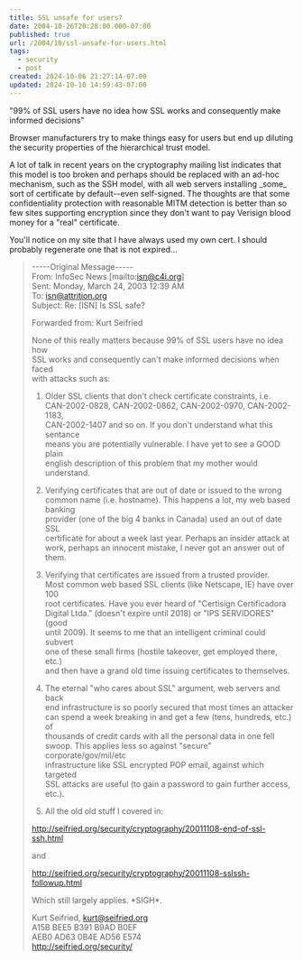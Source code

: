 ```yaml
---
title: SSL unsafe for users?
date: 2004-10-26T20:28:00.000-07:00
published: true
url: /2004/10/ssl-unsafe-for-users.html
tags:
  - security
  - post
created: 2024-10-06 21:27:14-07:00
updated: 2024-10-10 14:59:43-07:00
---
```


"99% of SSL users have no idea how SSL works and consequently make informed decisions"  
  
Browser manufacturers try to make things easy for users but end up diluting the security properties of the hierarchical trust model.  
  
A lot of talk in recent years on the cryptography mailing list indicates that this model is too broken and perhaps should be replaced with an ad-hoc mechanism, such as the SSH model, with all web servers installing \_some\_ sort of certificate by default--even self-signed. The thoughts are that some confidentiality protection with reasonable MITM detection is better than so few sites supporting encryption since they don't want to pay Verisign blood money for a "real" certificate.  
  
You'll notice on my site that I have always used my own cert. I should probably regenerate one that is not expired...  
  

>   
> \-----Original Message-----  
> From: InfoSec News \[mailto:isn@c4i.org\]  
> Sent: Monday, March 24, 2003 12:39 AM  
> To: isn@attrition.org  
> Subject: Re: \[ISN\] Is SSL safe?  
>   
> Forwarded from: Kurt Seifried  
>   
> None of this really matters because 99% of SSL users have no idea how  
> SSL works and consequently can't make informed decisions when faced  
> with attacks such as:  
>   
> 1) Older SSL clients that don't check certificate constraints, i.e.  
> CAN-2002-0828, CAN-2002-0862, CAN-2002-0970, CAN-2002-1183,  
> CAN-2002-1407 and so on. If you don't understand what this sentance  
> means you are potentially vulnerable. I have yet to see a GOOD plain  
> english description of this problem that my mother would understand.  
>   
> 2) Verifying certificates that are out of date or issued to the wrong  
> common name (i.e. hostname). This happens a lot, my web based banking  
> provider (one of the big 4 banks in Canada) used an out of date SSL  
> certificate for about a week last year. Perhaps an insider attack at  
> work, perhaps an innocent mistake, I never got an answer out of them.  
>   
> 3) Verifying that certificates are issued from a trusted provider.  
> Most common web based SSL clients (like Netscape, IE) have over 100  
> root certificates. Have you ever heard of "Certisign Certificadora  
> Digital Ltda." (doesn't expire until 2018) or "IPS SERVIDORES" (good  
> until 2009). It seems to me that an intelligent criminal could subvert  
> one of these small firms (hostile takeover, get employed there, etc.)  
> and then have a grand old time issuing certificates to themselves.  
>   
> 4) The eternal "who cares about SSL" argument, web servers and back  
> end infrastructure is so poorly secured that most times an attacker  
> can spend a week breaking in and get a few (tens, hundreds, etc.) of  
> thousands of credit cards with all the personal data in one fell  
> swoop. This applies less so against "secure" corporate/gov/mil/etc  
> infrastructure like SSL encrypted POP email, against which targeted  
> SSL attacks are useful (to gain a password to gain further access,  
> etc.).  
>   
> 5) All the old old stuff I covered in:  
>   
> http://seifried.org/security/cryptography/20011108-end-of-ssl-ssh.html  
>   
> and  
>   
> http://seifried.org/security/cryptography/20011108-sslssh-followup.html  
>   
> Which still largely applies. \*SIGH\*.  
>   
> Kurt Seifried, kurt@seifried.org  
> A15B BEE5 B391 B9AD B0EF  
> AEB0 AD63 0B4E AD56 E574  
> http://seifried.org/security/